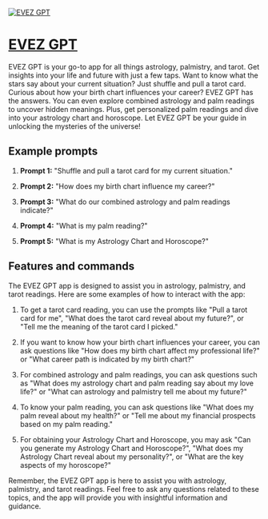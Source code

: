 [![EVEZ GPT](https://files.oaiusercontent.com/file-P9SATGn1azBni8qKe0GWuwpV?se=2123-10-18T07%3A04%3A02Z&sp=r&sv=2021-08-06&sr=b&rscc=max-age%3D31536000%2C%20immutable&rscd=attachment%3B%20filename%3D0ba8a9e8-c301-408c-abf8-c72f1920d05e.png&sig=h3tWR7vStS%2BmNqlhyPJOypNTdptCREBLdAcdtaORN4Y%3D)](https://chat.openai.com/g/g-8OpGRXfV5-evez-gpt)

# [EVEZ GPT](https://chat.openai.com/g/g-8OpGRXfV5-evez-gpt)

EVEZ GPT is your go-to app for all things astrology, palmistry, and tarot. Get insights into your life and future with just a few taps. Want to know what the stars say about your current situation? Just shuffle and pull a tarot card. Curious about how your birth chart influences your career? EVEZ GPT has the answers. You can even explore combined astrology and palm readings to uncover hidden meanings. Plus, get personalized palm readings and dive into your astrology chart and horoscope. Let EVEZ GPT be your guide in unlocking the mysteries of the universe!

## Example prompts

1. **Prompt 1:** "Shuffle and pull a tarot card for my current situation."

2. **Prompt 2:** "How does my birth chart influence my career?"

3. **Prompt 3:** "What do our combined astrology and palm readings indicate?"

4. **Prompt 4:** "What is my palm reading?"

5. **Prompt 5:** "What is my Astrology Chart and Horoscope?"


## Features and commands

The EVEZ GPT app is designed to assist you in astrology, palmistry, and tarot readings. Here are some examples of how to interact with the app:

1. To get a tarot card reading, you can use the prompts like "Pull a tarot card for me", "What does the tarot card reveal about my future?", or "Tell me the meaning of the tarot card I picked."

2. If you want to know how your birth chart influences your career, you can ask questions like "How does my birth chart affect my professional life?" or "What career path is indicated by my birth chart?"

3. For combined astrology and palm readings, you can ask questions such as "What does my astrology chart and palm reading say about my love life?" or "What can astrology and palmistry tell me about my future?"

4. To know your palm reading, you can ask questions like "What does my palm reveal about my health?" or "Tell me about my financial prospects based on my palm reading."

5. For obtaining your Astrology Chart and Horoscope, you may ask "Can you generate my Astrology Chart and Horoscope?", "What does my Astrology Chart reveal about my personality?", or "What are the key aspects of my horoscope?"

Remember, the EVEZ GPT app is here to assist you with astrology, palmistry, and tarot readings. Feel free to ask any questions related to these topics, and the app will provide you with insightful information and guidance.